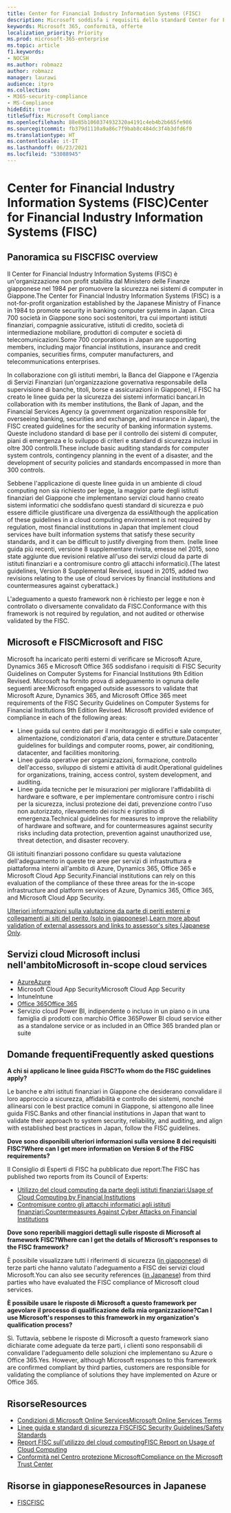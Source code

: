 ```yaml
---
title: Center for Financial Industry Information Systems (FISC)
description: Microsoft soddisfa i requisiti dello standard Center for Financial Industry Information Systems v. 8 in Giappone.
keywords: Microsoft 365, conformità, offerte
localization_priority: Priority
ms.prod: microsoft-365-enterprise
ms.topic: article
f1.keywords:
- NOCSH
ms.author: robmazz
author: robmazz
manager: laurawi
audience: itpro
ms.collection:
- M365-security-compliance
- MS-Compliance
hideEdit: true
titleSuffix: Microsoft Compliance
ms.openlocfilehash: 88e85b1060374932320a4191c4eb4b2b665fe986
ms.sourcegitcommit: fb379d1110a9a86c7f9bab8c484dc3f4b3dfd6f0
ms.translationtype: HT
ms.contentlocale: it-IT
ms.lasthandoff: 06/23/2021
ms.locfileid: "53088945"
---
```

# <a name="center-for-financial-industry-information-systems-fisc"></a><span data-ttu-id="f50a8-104">Center for Financial Industry Information Systems (FISC)</span><span class="sxs-lookup"><span data-stu-id="f50a8-104">Center for Financial Industry Information Systems (FISC)</span></span>

## <a name="fisc-overview"></a><span data-ttu-id="f50a8-105">Panoramica su FISC</span><span class="sxs-lookup"><span data-stu-id="f50a8-105">FISC overview</span></span>

<span data-ttu-id="f50a8-106">Il Center for Financial Industry Information Systems (FISC) è un'organizzazione non profit stabilita dal Ministero delle Finanze giapponese nel 1984 per promuovere la sicurezza nei sistemi di computer in Giappone.</span><span class="sxs-lookup"><span data-stu-id="f50a8-106">The Center for Financial Industry Information Systems (FISC) is a not-for-profit organization established by the Japanese Ministry of Finance in 1984 to promote security in banking computer systems in Japan.</span></span> <span data-ttu-id="f50a8-107">Circa 700 società in Giappone sono soci sostenitori, tra cui importanti istituti finanziari, compagnie assicurative, istituti di credito, società di intermediazione mobiliare, produttori di computer e società di telecomunicazioni.</span><span class="sxs-lookup"><span data-stu-id="f50a8-107">Some 700 corporations in Japan are supporting members, including major financial institutions, insurance and credit companies, securities firms, computer manufacturers, and telecommunications enterprises.</span></span>

<span data-ttu-id="f50a8-108">In collaborazione con gli istituti membri, la Banca del Giappone e l'Agenzia di Servizi Finanziari (un'organizzazione governativa responsabile della supervisione di banche, titoli, borse e assicurazioni in Giappone), il FISC ha creato le linee guida per la sicurezza dei sistemi informatici bancari.</span><span class="sxs-lookup"><span data-stu-id="f50a8-108">In collaboration with its member institutions, the Bank of Japan, and the Financial Services Agency (a government organization responsible for overseeing banking, securities and exchange, and insurance in Japan), the FISC created guidelines for the security of banking information systems.</span></span> <span data-ttu-id="f50a8-109">Queste includono standard di base per il controllo dei sistemi di computer, piani di emergenza e lo sviluppo di criteri e standard di sicurezza inclusi in oltre 300 controlli.</span><span class="sxs-lookup"><span data-stu-id="f50a8-109">These include basic auditing standards for computer system controls, contingency planning in the event of a disaster, and the development of security policies and standards encompassed in more than 300 controls.</span></span>

<span data-ttu-id="f50a8-110">Sebbene l'applicazione di queste linee guida in un ambiente di cloud computing non sia richiesto per legge, la maggior parte degli istituti finanziari del Giappone che implementano servizi cloud hanno creato sistemi informatici che soddisfano questi standard di sicurezza e può essere difficile giustificare una divergenza da essi</span><span class="sxs-lookup"><span data-stu-id="f50a8-110">Although the application of these guidelines in a cloud computing environment is not required by regulation, most financial institutions in Japan that implement cloud services have built information systems that satisfy these security standards, and it can be difficult to justify diverging from them.</span></span> <span data-ttu-id="f50a8-111">(nelle linee guida più recenti, versione 8 supplementare rivista, emesse nel 2015, sono state aggiunte due revisioni relative all'uso dei servizi cloud da parte di istituti finanziari e a contromisure contro gli attacchi informatici).</span><span class="sxs-lookup"><span data-stu-id="f50a8-111">(The latest guidelines, Version 8 Supplemental Revised, issued in 2015, added two revisions relating to the use of cloud services by financial institutions and countermeasures against cyberattack.)</span></span>

<span data-ttu-id="f50a8-112">L'adeguamento a questo framework non è richiesto per legge e non è controllato o diversamente convalidato da FISC.</span><span class="sxs-lookup"><span data-stu-id="f50a8-112">Conformance with this framework is not required by regulation, and not audited or otherwise validated by the FISC.</span></span>

## <a name="microsoft-and-fisc"></a><span data-ttu-id="f50a8-113">Microsoft e FISC</span><span class="sxs-lookup"><span data-stu-id="f50a8-113">Microsoft and FISC</span></span>

<span data-ttu-id="f50a8-p104">Microsoft ha incaricato periti esterni di verificare se Microsoft Azure, Dynamics 365 e Microsoft Office 365 soddisfano i requisiti di FISC Security Guidelines on Computer Systems for Financial Institutions 9th Edition Revised. Microsoft ha fornito prova di adeguamento in ognuna delle seguenti aree:</span><span class="sxs-lookup"><span data-stu-id="f50a8-p104">Microsoft engaged outside assessors to validate that Microsoft Azure, Dynamics 365, and Microsoft Office 365 meet requirements of the FISC Security Guidelines on Computer Systems for Financial Institutions 9th Edition Revised. Microsoft provided evidence of compliance in each of the following areas:</span></span>

- <span data-ttu-id="f50a8-116">Linee guida sul centro dati per il monitoraggio di edifici e sale computer, alimentazione, condizionatori d'aria, data center e strutture.</span><span class="sxs-lookup"><span data-stu-id="f50a8-116">Datacenter guidelines for buildings and computer rooms, power, air conditioning, datacenter, and facilities monitoring.</span></span>
- <span data-ttu-id="f50a8-117">Linee guida operative per organizzazioni, formazione, controllo dell'accesso, sviluppo di sistemi e attività di audit.</span><span class="sxs-lookup"><span data-stu-id="f50a8-117">Operational guidelines for organizations, training, access control, system development, and auditing.</span></span>
- <span data-ttu-id="f50a8-118">Linee guida tecniche per le misurazioni per migliorare l'affidabilità di hardware e software, e per implementare contromisure contro i rischi per la sicurezza, inclusi protezione dei dati, prevenzione contro l'uso non autorizzato, rilevamento dei rischi e ripristino di emergenza.</span><span class="sxs-lookup"><span data-stu-id="f50a8-118">Technical guidelines for measures to improve the reliability of hardware and software, and for countermeasures against security risks including data protection, prevention against unauthorized use, threat detection, and disaster recovery.</span></span>

<span data-ttu-id="f50a8-119">Gli istituiti finanziari possono confidare su questa valutazione dell'adeguamento in queste tre aree per servizi di infrastruttura e piattaforma interni all'ambito di Azure, Dynamics 365, Office 365 e Microsoft Cloud App Security.</span><span class="sxs-lookup"><span data-stu-id="f50a8-119">Financial institutions can rely on this evaluation of the compliance of these three areas for the in-scope infrastructure and platform services of Azure, Dynamics 365, Office 365, and Microsoft Cloud App Security.</span></span>

<span data-ttu-id="f50a8-120">[Ulteriori informazioni sulla valutazione da parte di periti esterni e collegamenti ai siti del perito (solo in giapponese)](https://cloudblogs.microsoft.com/industry-blog/ja-jp/financial-services/2018/05/11/fisc_v9/).</span><span class="sxs-lookup"><span data-stu-id="f50a8-120">[Learn more about validation of external assessors and links to assessor's sites (Japanese Only](https://cloudblogs.microsoft.com/industry-blog/ja-jp/financial-services/2018/05/11/fisc_v9/).</span></span>

## <a name="microsoft-in-scope-cloud-services"></a><span data-ttu-id="f50a8-121">Servizi cloud Microsoft inclusi nell'ambito</span><span class="sxs-lookup"><span data-stu-id="f50a8-121">Microsoft in-scope cloud services</span></span>

- [<span data-ttu-id="f50a8-122">Azure</span><span class="sxs-lookup"><span data-stu-id="f50a8-122">Azure</span></span>](https://aka.ms/AzureCompliance)
- <span data-ttu-id="f50a8-123">Microsoft Cloud App Security</span><span class="sxs-lookup"><span data-stu-id="f50a8-123">Microsoft Cloud App Security</span></span>
- <span data-ttu-id="f50a8-124">Intune</span><span class="sxs-lookup"><span data-stu-id="f50a8-124">Intune</span></span>
- [<span data-ttu-id="f50a8-125">Office 365</span><span class="sxs-lookup"><span data-stu-id="f50a8-125">Office 365</span></span>](https://go.microsoft.com/fwlink/p/?LinkID=2077751)
- <span data-ttu-id="f50a8-126">Servizio cloud Power BI, indipendente o incluso in un piano o in una famiglia di prodotti con marchio Office 365</span><span class="sxs-lookup"><span data-stu-id="f50a8-126">Power BI cloud service either as a standalone service or as included in an Office 365 branded plan or suite</span></span>

## <a name="frequently-asked-questions"></a><span data-ttu-id="f50a8-127">Domande frequenti</span><span class="sxs-lookup"><span data-stu-id="f50a8-127">Frequently asked questions</span></span>

<span data-ttu-id="f50a8-128">**A chi si applicano le linee guida FISC?**</span><span class="sxs-lookup"><span data-stu-id="f50a8-128">**To whom do the FISC guidelines apply?**</span></span>

<span data-ttu-id="f50a8-129">Le banche e altri istituti finanziari in Giappone che desiderano convalidare il loro approccio a sicurezza, affidabilità e controllo dei sistemi, nonché allinearsi con le best practice comuni in Giappone, si attengono alle linee guida FISC.</span><span class="sxs-lookup"><span data-stu-id="f50a8-129">Banks and other financial institutions in Japan that want to validate their approach to system security, reliability, and auditing, and align with established best practices in Japan, follow the FISC guidelines.</span></span>

<span data-ttu-id="f50a8-130">**Dove sono disponibili ulteriori informazioni sulla versione 8 dei requisiti FISC?**</span><span class="sxs-lookup"><span data-stu-id="f50a8-130">**Where can I get more information on Version 8 of the FISC requirements?**</span></span>

<span data-ttu-id="f50a8-131">Il Consiglio di Esperti di FISC ha pubblicato due report:</span><span class="sxs-lookup"><span data-stu-id="f50a8-131">The FISC has published two reports from its Council of Experts:</span></span>

- [<span data-ttu-id="f50a8-132">Utilizzo del cloud computing da parte degli istituti finanziari:</span><span class="sxs-lookup"><span data-stu-id="f50a8-132">Usage of Cloud Computing by Financial Institutions</span></span>](https://aka.ms/cloud-computing-report-en)
- [<span data-ttu-id="f50a8-133">Contromisure contro gli attacchi informatici agli istituti finanziari:</span><span class="sxs-lookup"><span data-stu-id="f50a8-133">Countermeasures Against Cyber Attacks on Financial Institutions</span></span>](https://aka.ms/cyberattack-counter)

<span data-ttu-id="f50a8-134">**Dove sono reperibili maggiori dettagli sulle risposte di Microsoft al framework FISC?**</span><span class="sxs-lookup"><span data-stu-id="f50a8-134">**Where can I get the details of Microsoft's responses to the FISC framework?**</span></span>

<span data-ttu-id="f50a8-135">È possibile visualizzare tutti i riferimenti di sicurezza ([in giapponese](https://aka.ms/microsoftresponsetofiscguidancejapanese)) di terze parti che hanno valutato l'adeguamento a FISC dei servizi cloud Microsoft.</span><span class="sxs-lookup"><span data-stu-id="f50a8-135">You can also see security references ([in Japanese](https://aka.ms/microsoftresponsetofiscguidancejapanese)) from third parties who have evaluated the FISC compliance of Microsoft cloud services.</span></span>

<span data-ttu-id="f50a8-136">**È possibile usare le risposte di Microsoft a questo framework per agevolare il processo di qualificazione della mia organizzazione?**</span><span class="sxs-lookup"><span data-stu-id="f50a8-136">**Can I use Microsoft's responses to this framework in my organization's qualification process?**</span></span>

<span data-ttu-id="f50a8-p105">Sì. Tuttavia, sebbene le risposte di Microsoft a questo framework siano dichiarate come adeguate da terze parti, i clienti sono responsabili di convalidare l'adeguamento delle soluzioni che implementano su Azure o Office 365.</span><span class="sxs-lookup"><span data-stu-id="f50a8-p105">Yes. However, although Microsoft responses to this framework are confirmed compliant by third parties, customers are responsible for validating the compliance of solutions they have implemented on Azure or Office 365.</span></span>

## <a name="resources"></a><span data-ttu-id="f50a8-139">Risorse</span><span class="sxs-lookup"><span data-stu-id="f50a8-139">Resources</span></span>

- [<span data-ttu-id="f50a8-140">Condizioni di Microsoft Online Services</span><span class="sxs-lookup"><span data-stu-id="f50a8-140">Microsoft Online Services Terms</span></span>](https://aka.ms/Online-Services-Terms)
- [<span data-ttu-id="f50a8-141">Linee guida e standard di sicurezza FISC</span><span class="sxs-lookup"><span data-stu-id="f50a8-141">FISC Security Guidelines/Safety Standards</span></span>](https://www.fisc.or.jp/english)
- [<span data-ttu-id="f50a8-142">Report FISC sull'utilizzo del cloud computing</span><span class="sxs-lookup"><span data-stu-id="f50a8-142">FISC Report on Usage of Cloud Computing</span></span>](https://aka.ms/cloud-computing-report-en)
- [<span data-ttu-id="f50a8-143">Conformità nel Centro protezione Microsoft</span><span class="sxs-lookup"><span data-stu-id="f50a8-143">Compliance on the Microsoft Trust Center</span></span>](https://www.microsoft.com/trust-center/compliance/compliance-overview)

## <a name="resources-in-japanese"></a><span data-ttu-id="f50a8-144">Risorse in giapponese</span><span class="sxs-lookup"><span data-stu-id="f50a8-144">Resources in Japanese</span></span>

- [<span data-ttu-id="f50a8-145">FISC</span><span class="sxs-lookup"><span data-stu-id="f50a8-145">FISC</span></span>](https://www.fisc.or.jp/)
